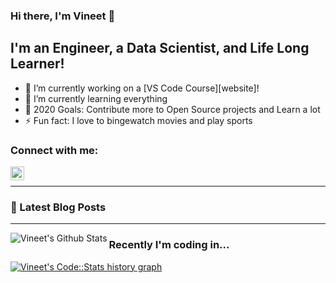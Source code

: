 ### Hi there, I'm Vineet 👋

## I'm an Engineer, a Data Scientist, and Life Long Learner!
- 🔭 I’m currently working on a [VS Code Course][website]!
- 🌱 I’m currently learning everything
- 🥅 2020 Goals: Contribute more to Open Source projects and Learn a lot
- ⚡ Fun fact: I love to bingewatch movies and play sports

### Connect with me:

[<img align="left" alt="codeSTACKr | LinkedIn" width="22px" src="https://cdn.jsdelivr.net/npm/simple-icons@v3/icons/linkedin.svg" />][linkedin]

<br />


---

### 📕 Latest Blog Posts
<!-- BLOG-POST-LIST:START -->

<!-- BLOG-POST-LIST:END -->

---

<img align="left" alt="Vineet's Github Stats" src="https://github-readme-stats.vercel.app/api?username=jha-vineet69&show_icons=true&hide_border=true" />


### Recently I'm coding in...

<a href="https://codestats.net/users/jha-vineet69">
  <img src='https://codestats-readme.jha-vineet69.cn/history-graph/jha-vineet69?width=850&height=300&timezone=08:00&history_days=21&max_languages=9&language_colors=["3e4053","f15854","5da5da","faa43a","60bd68","f17cb0","b2912f","decf3f","b276b2","808080"]' alt="Vineet's Code::Stats history graph" />
</a>


[linkedin]: https://www.linkedin.com/in/jha-vineet/